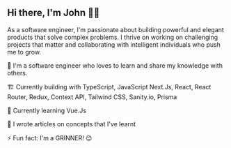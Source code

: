 
## Hi there, I'm John 👋🏾

As a software engineer, I'm passionate about building powerful and elegant products that solve complex problems. I thrive on working on challenging projects that matter and collaborating with intelligent individuals who push me to grow.


💼 I'm a software engineer who loves to learn and share my knowledge with others.

🏗 Currently building with TypeScript, JavaScript Next.Js, React, React Router, Redux, Context API, Tailwind CSS, Sanity.io, Prisma

📖 Currently learning Vue.Js

📝 I wrote articles on concepts that I've learnt

⚡️ Fun fact: I'm a GRINNER! 😊 
<!--
**arjorb/arjorb** is a ✨ _special_ ✨ repository because its `README.md` (this file) appears on your GitHub profile.

Here are some ideas to get you started:


- 🔭 I’m currently working on ...
- 🌱 I’m currently learning ...
- 👯 I’m looking to collaborate on ...
- 🤔 I’m looking for help with ...
- 💬 Ask me about ...
- 📫 How to reach me: ...
- 😄 Pronouns: ...
- ⚡ Fun fact: ...

-->
